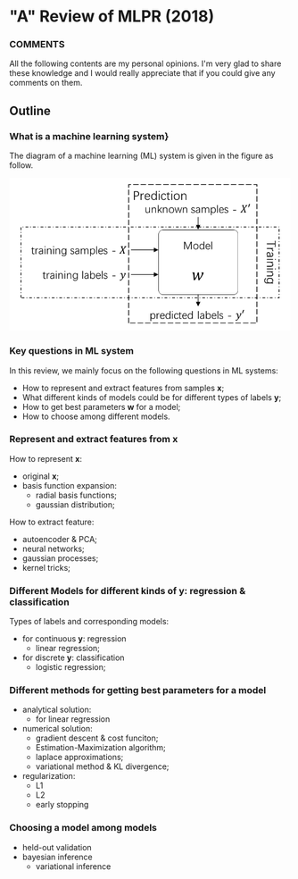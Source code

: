 # "A" Review of MLPR (2018)

### COMMENTS
All the following contents are my personal opinions.
I'm very glad to share these knowledge and I would really 
appreciate that if you could give any comments on them.

## Outline

### What is a machine learning system}

The diagram of a machine learning (ML) system is given in the figure as follow.

![Figure: Diagram of ML systems.](pic/ml_system.png)



### Key questions in ML system

In this review, we mainly focus on the following questions in ML systems:

 - How to represent and extract features from samples $\mathbf{x}$;
 - What different kinds of models could be for different types of labels $\mathbf{y}$;
 - How to get best parameters $\mathbf{w}$ for a model;
 - How to choose among different models.

### Represent and extract features from $\mathbf{x}$

How to represent $\mathbf{x}$:

 - original $\mathbf{x}$;
 - basis function expansion:
    - radial basis functions;
    - gaussian distribution;

How to extract feature:
 - autoencoder \& PCA;
 - neural networks;
 - gaussian processes;
 - kernel tricks;

### Different Models for different kinds of $\mathbf{y}$: regression \& classification

Types of labels and corresponding models:
 - for continuous $\mathbf{y}$: regression
   - linear regression;
 - for discrete $\mathbf{y}$: classification
   - logistic regression;

### Different methods for getting best parameters for a model
 - analytical solution:
   - for linear regression
 - numerical solution:
   - gradient descent \& cost funciton;
   - Estimation-Maximization algorithm;
   - laplace approximations;
   - variational method \& KL divergence;
 - regularization:
   - L1
   - L2
   - early stopping

### Choosing a model among models

 - held-out validation
 - bayesian inference
   - variational inference
